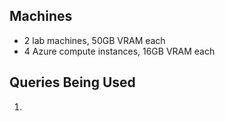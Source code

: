 
## Machines

- 2 lab machines, 50GB VRAM each
- 4 Azure compute instances, 16GB VRAM each

## Queries Being Used

1. 
```

```